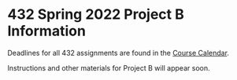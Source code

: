 # 432 Spring 2022 Project B Information

Deadlines for all 432 assignments are found in the [Course Calendar](https://thomaselove.github.io/432/calendar.html).

Instructions and other materials for Project B will appear soon.
